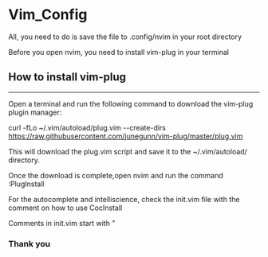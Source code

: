 # Vim_Config

All, you need to do is save the file to .config/nvim in your root directory

Before you open nvim, you need to install vim-plug in your terminal

<h2> How to install vim-plug </h2>
<hr>

Open a terminal and run the following command to download the vim-plug plugin manager:

curl -fLo ~/.vim/autoload/plug.vim --create-dirs \
    https://raw.githubusercontent.com/junegunn/vim-plug/master/plug.vim
    
This will download the plug.vim script and save it to the ~/.vim/autoload/ directory.

Once the download is complete,open nvim and run the command :PlugInstall

For the autocomplete and intelliscience, check the init.vim file with the comment on how to use CocInstall

Comments in init.vim start with "

<h3> Thank you </h3>
